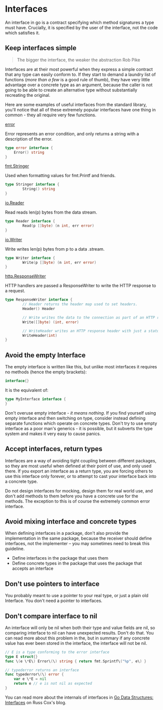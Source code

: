 # Interfaces

An interface in go is a contract specifying which method signatures a type must have. Crucially, it is specified by the user of the interface, not the code which satisfies it.

## Keep interfaces simple

> The bigger the interface, the weaker the abstraction
> Rob Pike

Interfaces are at their most powerful when they express a simple contract that any type can easily conform to. If they start to demand a laundry list of functions \(_more than a few_ is a good rule of thumb\), they have very little advantage over a concrete type as an argument, because the caller is not going to be able to create an alternative type without substantially recreating the original.

Here are some examples of useful interfaces from the standard library, you'll notice that all of these extremely popular interfaces have one thing in common - they all require very few functions.

[error](https://golang.org/ref/spec#Errors)

Error represents an error condition, and only returns a string with a description of the error.

```go
type error interface {
    Error() string
}
```

[fmt.Stringer](https://golang.org/pkg/fmt/#Stringer)

Used when formatting values for fmt.Printf and friends.

```go
type Stringer interface {
        String() string
}
```

[io.Reader ](https://golang.org/pkg/io/#Reader)

Read reads len\(p\) bytes from the data stream.

```go
type Reader interface {
        Read(p []byte) (n int, err error)
}
```

[io.Writer](https://golang.org/pkg/io/#Writer)

Write writes len\(p\) bytes from p to a data .stream.

```go
type Writer interface {
        Write(p []byte) (n int, err error)
}
```

[http.ResponseWriter](https://golang.org/pkg/net/http/#ResponseWriter)

HTTP handlers are passed a ResponseWriter to write the HTTP response to a request. 

```go
type ResponseWriter interface {
        // Header returns the header map used to set headers.
        Header() Header

        // Write writes the data to the connection as part of an HTTP reply.
        Write([]byte) (int, error)

        // WriteHeader writes an HTTP response header with just a status code - used for errors.
        WriteHeader(int)
}
```

## Avoid the empty Interface

The empty interface is written like this, but unlike most interfaces it requires no methods \(hence the empty brackets\):

```go
interface{}
```

It is the equivalent of:

```go
type MyInterface interface {
}
```

Don't overuse empty interface - _it means nothing_. If you find yourself using empty interface and then switching on type, consider instead defining separate functions which operate on concrete types. Don't try to use empty interface as a poor man's generics - it is possible, but it subverts the type system and makes it very easy to cause panics.

## Accept interfaces, return types

Interfaces are a way of avoiding tight coupling between different packages, so they are most useful when defined at their point of use, and only used there. If you export an interface as a return type, you are forcing others to use this interface only forever, or to attempt to cast your interface back into a concrete type.

Do not design interfaces for mocking, design them for real world use, and don't add methods to them before you have a concrete use for the methods. The exception to this is of course the extremely common error interface.

## Avoid mixing interface and concrete types

When defining interfaces in a package, don't also provide the implementation in the same package, because the receiver should define interfaces, not the implementer – you may sometimes need to break this guideline.

* Define interfaces in the package that uses them
* Define concrete types in the package that uses the package that accepts an interface

## Don't use pointers to interface

You probably meant to use a pointer to your real type, or just a plain old Interface. You don't need a pointer to interfaces.

## Don't compare interface to nil

An interface will only be nil when both their type and value fields are nil, so comparing interface to nil can have unexpected results. Don't do that. You can read more about this problem in the, but in summary if any concrete value has ever been stored in the interface, the interface will not be nil.

```go
// E is a type conforming to the error interface  
type E struct{}  
func \(e \*E\) Error\(\) string { return fmt.Sprintf\("%p", e\) }

// typederror returns an interface  
func typederror\(\) error {  
    var e \*E = nil  
    return e // e is not nil as expected  
}
```

You can read more about the internals of interfaces in [Go Data Structures: Interfaces](https://research.swtch.com/interfaces) on Russ Cox's blog.

